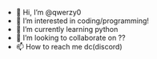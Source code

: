 - 👋 Hi, I’m @qwerzy0
- 👀 I’m interested in coding/programming!
- 🌱 I’m currently learning python
- 💞️ I’m looking to collaborate on ??
- 📫 How to reach me dc(discord)

<!---
qwerzy0/qwerzy0 is a ✨ special ✨ repository because its `README.md` (this file) appears on your GitHub profile.
You can click the Preview link to take a look at your changes.
--->
